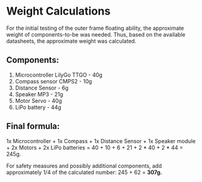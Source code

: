 # Weight Calculations
For the initial testing of the outer frame floating ability, the approximate weight of components-to-be was needed. Thus, based on the available datasheets, the approximate weight was calculated.

## Components: 
1. Microcontroller LilyGo TTGO - 40g
2. Compass sensor CMPS2 - 10g
3. Distance Sensor - 6g
4. Speaker MP3 - 21g
5. Motor Servo - 40g
6. LiPo battery - 44g

## Final formula:
1x Microcontroller + 1x Compass + 1x Distance Sensor + 1x Speaker module + 2x Motors + 2x LiPo batteries =
40 + 10 + 6 + 21 + 2 * 40 + 2 * 44 = 245g.

For safety measures and possibly additional components, add approximately 1/4 of the calculated number:
245 + 62 = **307g.**

